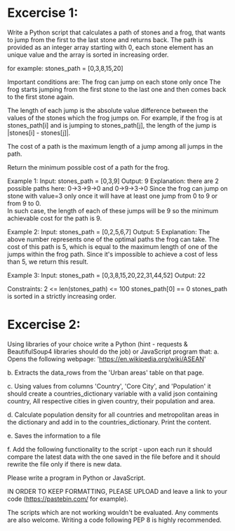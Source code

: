 # Excercise 1:
Write a Python script that calculates a path of stones and a frog, that wants to jump from the first to the last stone and returns back. The path is provided as an integer array starting with 0, each stone element has an unique value and the array is sorted in increasing order. 

for example:
stones_path = [0,3,8,15,20]

Important conditions are: 
The frog can jump on each stone only once 
The frog starts jumping from the first stone to the last one and then comes back to the first stone again.

The length of each jump is the absolute value difference between the values of the stones which the frog jumps on. For example, if the frog is at stones_path[i] and is jumping to stones_path[j], the length of the jump is |stones[i] - stones[j]|.

The cost of a path is the maximum length of a jump among all jumps in the path.

Return the minimum possible cost of a path for the frog.

Example 1:
Input: stones_path = [0,3,9]
Output: 9
Explanation: there are 2 possible paths here: 0->3->9->0 and 0->9->3->0 
Since the frog can jump on stone with value=3 only once it will have at least one jump from 0 to 9 or from 9 to 0.   
In such case, the length of each of these jumps will be 9 so the minimum achievable cost for the path is 9.

Example 2:
Input: stones_path = [0,2,5,6,7]
Output: 5
Explanation: The above number represents one of the optimal paths the frog can take.
The cost of this path is 5, which is equal to the maximum length of one of the jumps within the frog path.
Since it's impossible to achieve a cost of less than 5, we return this result.

Example 3:
Input: stones_path = [0,3,8,15,20,22,31,44,52]
Output: 22



Constraints:
2 <= len(stones_path) <= 100
stones_path[0] == 0
stones_path is sorted in a strictly increasing order.

# Excercise 2:
Using libraries of your choice write a Python (hint - requests & BeautifulSoup4 libraries should do the job) or JavaScript program that:
a. Opens the following webpage: 'https://en.wikipedia.org/wiki/ASEAN'

b. Extracts the data_rows from the 'Urban areas' table on that page.

c. Using values from columns 'Country', 'Core City', and 'Population' it should create a countries_dictionary variable with a valid json containing country, All respective cities in given country, their population and area.

d. Calculate population density for all countries and metropolitan areas in the dictionary and add in to the countries_dictionary. Print the content.

e. Saves the information to a file

f. Add the following functionality to the script - upon each run it should compare the latest data with the one saved in the file before and it should rewrite the file only if there is new data.

Please write a program in Python or JavaScript.

IN ORDER TO KEEP FORMATTING, PLEASE UPLOAD and leave a link to your code (https://pastebin.com/ for example).

The scripts which are not working wouldn't be evaluated. Any comments are also welcome.
Writing a code following PEP 8 is highly recommended.